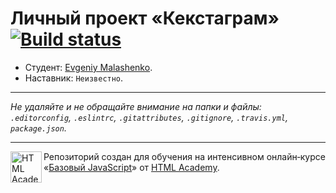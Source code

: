 # Личный проект «Кекстаграм» [![Build status][travis-image]][travis-url]

* Студент: [Evgeniy Malashenko](https://up.htmlacademy.ru/javascript/11/user/201086).
* Наставник: `Неизвестно`.

---

_Не удаляйте и не обращайте внимание на папки и файлы:_<br>
_`.editorconfig`, `.eslintrc`, `.gitattributes`, `.gitignore`, `.travis.yml`, `package.json`._

---

<a href="https://htmlacademy.ru/intensive/javascript"><img align="left" width="50" height="50" title="HTML Academy" src="https://up.htmlacademy.ru/static/img/intensive/javascript/logo-for-github.svg"></a>

Репозиторий создан для обучения на интенсивном онлайн‑курсе «[Базовый JavaScript](https://htmlacademy.ru/intensive/javascript)» от [HTML Academy](https://htmlacademy.ru).

[travis-image]: https://travis-ci.org/htmlacademy-javascript/201086-kekstagram.svg?branch=master
[travis-url]: https://travis-ci.org/htmlacademy-javascript/201086-kekstagram
